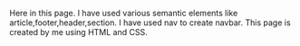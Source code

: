 Here in this page. I have used various semantic elements like article,footer,header,section. I have used nav to create navbar. This page is created by me using HTML and CSS.
